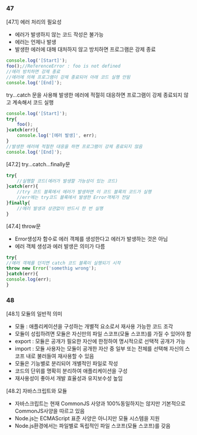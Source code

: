 ### 47

[47.1] 에러 처리의 필요성

- 에러가 발생하지 않는 코드 작성은 불가능
- 에러는 언제나 발생
- 발생한 에러에 대해 대처하지 않고 방치하면 프로그램은 강제 종료

```jsx
console.log('[Start]');
foo();//ReferenceError : foo is not defined
//에러 방치하면 강제 종료
//에러에 의해 프로그램이 강제 종료되어 아래 코드 실행 안됨
console.log('[End]');
```

try…catch 문을 사용해 발생한 에러에 적절히 대응하면 프로그램이 강제 종료되지 않고 계속해서 코드 실행

```jsx
console.log('[Start]');
try{
	foo();
}catch(err){
	console.log('[에러 발생]', err);
}
//발생한 에러에 적절한 대응을 하면 프로그램이 강제 종료되지 않음
console.log('[End]');
```

[47.2] try…catch…finally문

```jsx
try{
	//실행할 코드(에러가 발생할 가능성이 있는 코드)
}catch(err){
	//try 코드 블록에서 에러가 발생하면 이 코드 블록의 코드가 실행
	//err에는 try코드 블록에서 발생한 Error객체가 전달
}finally{
	//에러 발생과 상관없이 반드시 한 번 실행
}
```

[47.4] throw문

- Error생성자 함수로 에러 객체를 생성한다고 에러가 발생하는 것은 아님
- 에러 객체 생성과 에러 발생은 의미가 다름

```jsx
try{
//에러 객체를 던지면 catch 코드 블록이 실행되기 시작
throw new Error('somethig wrong');
}catch(err){
console.log(err);
}
```

### 48

[48.1] 모듈의 일반적 의미

- 모듈 : 애플리케이션을 구성하는 개별적 요소로서 재사용 가능한 코드 조각
- 모듈이 성립하려면 모듈은 자신만의 파일 스코프(모듈 스코프)를 가질 수 있어야 함
- export : 모듈은 공개가 필요한 자산에 한정하여 명시적으로 선택적 공개가 가능
- import : 모듈 사용자는 모듈이 공개한 자산 중 일부 또는 전체를 선택해 자신의 스코프 내로 불러들여 재사용할 수 있음
- 모듈은 기능별로 분리되어 개별적인 파일로 작성
- 코드의 단위를 명확히 분리하여 애플리케이션을 구성
- 재사용성이 좋아서 개발 효율성과 유지보수성 높임

[48.2] 자바스크립트와 모듈

- 자바스크립트는 현재 CommonJS 사양과 100%동일하지는 않지만 기본적으로 CommonJS사양을 따르고 있음
- Node.js는 ECMAScript 표준 사양은 아니지만 모듈 시스템을 지원
- Node.js환경에서는 파일별로 독립적인 파일 스코프(모듈 스코프)를 갖음
